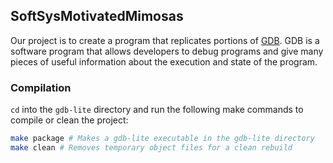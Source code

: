 ## SoftSysMotivatedMimosas

Our project is to create a program that replicates portions of [GDB](https://www.gnu.org/software/gdb/). GDB is a software program that allows developers to debug programs and give many pieces of useful information about the execution and state of the program.

### Compilation

`cd` into the `gdb-lite` directory and run the following make commands to compile or clean the project:

```bash
make package # Makes a gdb-lite executable in the gdb-lite directory
make clean # Removes temporary object files for a clean rebuild
```

